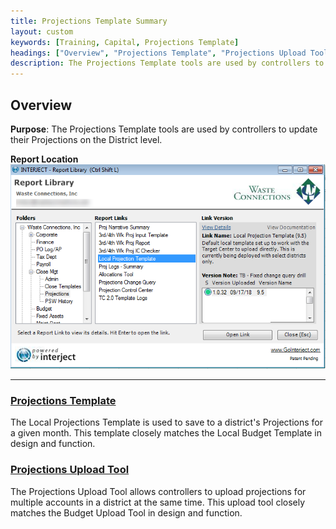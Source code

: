 ```yaml
---
title: Projections Template Summary
layout: custom
keywords: [Training, Capital, Projections Template]
headings: ["Overview", "Projections Template", "Projections Upload Tool"]
description: The Projections Template tools are used by controllers to update their Projections on the District level.
---
```


## Overview

**Purpose**: The Projections Template tools are used by controllers to update their Projections on the District level.

**Report Location**<br>
![](/images/WCNTraining/Projections/ProjectionsTemplate_ReportLibrary.png)

___
### [Projections Template](/bApps/InterjectTraining/Projections/ProjectionTemplate.html)

The Local Projections Template is used to save to a district's Projections for a given month. This template closely matches the Local Budget Template in design and function.

### [Projections Upload Tool](/bApps/InterjectTraining/Projections/ProjectionUpload.html)

The Projections Upload Tool allows controllers to upload projections for multiple accounts in a district at the same time. This upload tool closely matches the Budget Upload Tool in design and function.
